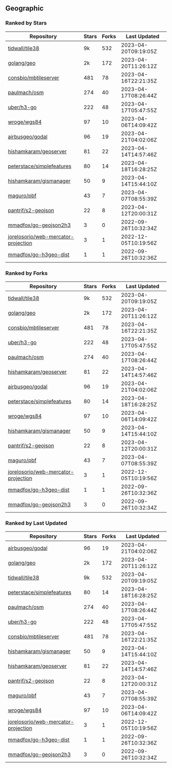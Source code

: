 ## Geographic

### Ranked by Stars

| Repository | Stars | Forks | Last Updated |
|------------|-------|-------|--------------|
| [tidwall/tile38](https://github.com/tidwall/tile38) | 9k | 532 | 2023-04-20T09:19:05Z |
| [golang/geo](https://github.com/golang/geo) | 2k | 172 | 2023-04-20T11:26:12Z |
| [consbio/mbtileserver](https://github.com/consbio/mbtileserver) | 481 | 78 | 2023-04-16T22:21:35Z |
| [paulmach/osm](https://github.com/paulmach/osm) | 274 | 40 | 2023-04-17T08:26:44Z |
| [uber/h3-go](https://github.com/uber/h3-go) | 222 | 48 | 2023-04-17T05:47:55Z |
| [wroge/wgs84](https://github.com/wroge/wgs84) | 97 | 10 | 2023-04-06T14:09:42Z |
| [airbusgeo/godal](https://github.com/airbusgeo/godal) | 96 | 19 | 2023-04-21T04:02:06Z |
| [hishamkaram/geoserver](https://github.com/hishamkaram/geoserver) | 81 | 22 | 2023-04-14T14:57:46Z |
| [peterstace/simplefeatures](https://github.com/peterstace/simplefeatures) | 80 | 14 | 2023-04-18T16:28:25Z |
| [hishamkaram/gismanager](https://github.com/hishamkaram/gismanager) | 50 | 9 | 2023-04-14T15:44:10Z |
| [maguro/pbf](https://github.com/maguro/pbf) | 43 | 7 | 2023-04-07T08:55:39Z |
| [pantrif/s2-geojson](https://github.com/pantrif/s2-geojson) | 22 | 8 | 2023-04-12T20:00:31Z |
| [mmadfox/go-geojson2h3](https://github.com/mmadfox/go-geojson2h3) | 3 | 0 | 2022-09-26T10:32:34Z |
| [jorelosorio/web-mercator-projection](https://github.com/jorelosorio/web-mercator-projection) | 3 | 1 | 2022-12-05T10:19:56Z |
| [mmadfox/go-h3geo-dist](https://github.com/mmadfox/go-h3geo-dist) | 1 | 1 | 2022-09-26T10:32:36Z |

### Ranked by Forks

| Repository | Stars | Forks | Last Updated |
|------------|-------|-------|--------------|
| [tidwall/tile38](https://github.com/tidwall/tile38) | 9k | 532 | 2023-04-20T09:19:05Z |
| [golang/geo](https://github.com/golang/geo) | 2k | 172 | 2023-04-20T11:26:12Z |
| [consbio/mbtileserver](https://github.com/consbio/mbtileserver) | 481 | 78 | 2023-04-16T22:21:35Z |
| [uber/h3-go](https://github.com/uber/h3-go) | 222 | 48 | 2023-04-17T05:47:55Z |
| [paulmach/osm](https://github.com/paulmach/osm) | 274 | 40 | 2023-04-17T08:26:44Z |
| [hishamkaram/geoserver](https://github.com/hishamkaram/geoserver) | 81 | 22 | 2023-04-14T14:57:46Z |
| [airbusgeo/godal](https://github.com/airbusgeo/godal) | 96 | 19 | 2023-04-21T04:02:06Z |
| [peterstace/simplefeatures](https://github.com/peterstace/simplefeatures) | 80 | 14 | 2023-04-18T16:28:25Z |
| [wroge/wgs84](https://github.com/wroge/wgs84) | 97 | 10 | 2023-04-06T14:09:42Z |
| [hishamkaram/gismanager](https://github.com/hishamkaram/gismanager) | 50 | 9 | 2023-04-14T15:44:10Z |
| [pantrif/s2-geojson](https://github.com/pantrif/s2-geojson) | 22 | 8 | 2023-04-12T20:00:31Z |
| [maguro/pbf](https://github.com/maguro/pbf) | 43 | 7 | 2023-04-07T08:55:39Z |
| [jorelosorio/web-mercator-projection](https://github.com/jorelosorio/web-mercator-projection) | 3 | 1 | 2022-12-05T10:19:56Z |
| [mmadfox/go-h3geo-dist](https://github.com/mmadfox/go-h3geo-dist) | 1 | 1 | 2022-09-26T10:32:36Z |
| [mmadfox/go-geojson2h3](https://github.com/mmadfox/go-geojson2h3) | 3 | 0 | 2022-09-26T10:32:34Z |

### Ranked by Last Updated

| Repository | Stars | Forks | Last Updated |
|------------|-------|-------|--------------|
| [airbusgeo/godal](https://github.com/airbusgeo/godal) | 96 | 19 | 2023-04-21T04:02:06Z |
| [golang/geo](https://github.com/golang/geo) | 2k | 172 | 2023-04-20T11:26:12Z |
| [tidwall/tile38](https://github.com/tidwall/tile38) | 9k | 532 | 2023-04-20T09:19:05Z |
| [peterstace/simplefeatures](https://github.com/peterstace/simplefeatures) | 80 | 14 | 2023-04-18T16:28:25Z |
| [paulmach/osm](https://github.com/paulmach/osm) | 274 | 40 | 2023-04-17T08:26:44Z |
| [uber/h3-go](https://github.com/uber/h3-go) | 222 | 48 | 2023-04-17T05:47:55Z |
| [consbio/mbtileserver](https://github.com/consbio/mbtileserver) | 481 | 78 | 2023-04-16T22:21:35Z |
| [hishamkaram/gismanager](https://github.com/hishamkaram/gismanager) | 50 | 9 | 2023-04-14T15:44:10Z |
| [hishamkaram/geoserver](https://github.com/hishamkaram/geoserver) | 81 | 22 | 2023-04-14T14:57:46Z |
| [pantrif/s2-geojson](https://github.com/pantrif/s2-geojson) | 22 | 8 | 2023-04-12T20:00:31Z |
| [maguro/pbf](https://github.com/maguro/pbf) | 43 | 7 | 2023-04-07T08:55:39Z |
| [wroge/wgs84](https://github.com/wroge/wgs84) | 97 | 10 | 2023-04-06T14:09:42Z |
| [jorelosorio/web-mercator-projection](https://github.com/jorelosorio/web-mercator-projection) | 3 | 1 | 2022-12-05T10:19:56Z |
| [mmadfox/go-h3geo-dist](https://github.com/mmadfox/go-h3geo-dist) | 1 | 1 | 2022-09-26T10:32:36Z |
| [mmadfox/go-geojson2h3](https://github.com/mmadfox/go-geojson2h3) | 3 | 0 | 2022-09-26T10:32:34Z |

